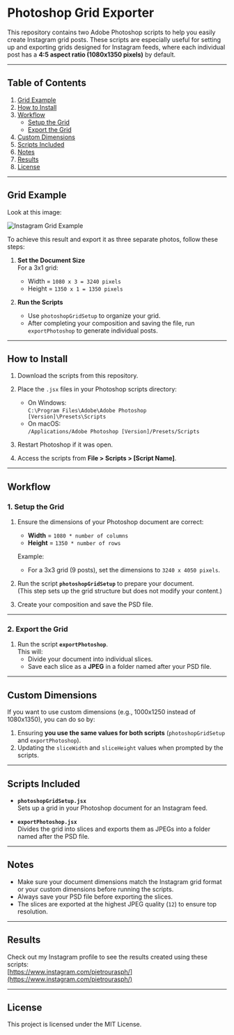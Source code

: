 # Photoshop Grid Exporter

This repository contains two Adobe Photoshop scripts to help you easily create Instagram grid posts. These scripts are especially useful for setting up and exporting grids designed for Instagram feeds, where each individual post has a **4:5 aspect ratio (1080x1350 pixels)** by default.

---

## Table of Contents
1. [Grid Example](#grid-example)
2. [How to Install](#how-to-install)
3. [Workflow](#workflow)
   - [Setup the Grid](#1-setup-the-grid)
   - [Export the Grid](#2-export-the-grid)
4. [Custom Dimensions](#custom-dimensions)
5. [Scripts Included](#scripts-included)
6. [Notes](#notes)
7. [Results](#results)
8. [License](#license)

---

## Grid Example

Look at this image:

![Instagram Grid Example](example/Florence.png)

To achieve this result and export it as three separate photos, follow these steps:

1. **Set the Document Size**  
   For a 3x1 grid:  
   - Width = `1080 x 3 = 3240 pixels`  
   - Height = `1350 x 1 = 1350 pixels`  

2. **Run the Scripts**  
   - Use `photoshopGridSetup` to organize your grid.  
   - After completing your composition and saving the file, run `exportPhotoshop` to generate individual posts.

---

## How to Install

1. Download the scripts from this repository.
2. Place the `.jsx` files in your Photoshop scripts directory:  
   - On Windows:  
     `C:\Program Files\Adobe\Adobe Photoshop [Version]\Presets\Scripts`  
   - On macOS:  
     `/Applications/Adobe Photoshop [Version]/Presets/Scripts`

3. Restart Photoshop if it was open.

4. Access the scripts from **File > Scripts > [Script Name]**.

---

## Workflow

### 1. **Setup the Grid**
1. Ensure the dimensions of your Photoshop document are correct:  
   - **Width** = `1080 * number of columns`  
   - **Height** = `1350 * number of rows`  

   Example:  
   - For a 3x3 grid (9 posts), set the dimensions to `3240 x 4050 pixels`.

2. Run the script **`photoshopGridSetup`** to prepare your document.  
   (This step sets up the grid structure but does not modify your content.)

3. Create your composition and save the PSD file.

---

### 2. **Export the Grid**
1. Run the script **`exportPhotoshop`**.  
   This will:
   - Divide your document into individual slices.
   - Save each slice as a **JPEG** in a folder named after your PSD file.

---

## Custom Dimensions

If you want to use custom dimensions (e.g., 1000x1250 instead of 1080x1350), you can do so by:  
1. Ensuring **you use the same values for both scripts** (`photoshopGridSetup` and `exportPhotoshop`).  
2. Updating the `sliceWidth` and `sliceHeight` values when prompted by the scripts.

---

## Scripts Included

- **`photoshopGridSetup.jsx`**  
  Sets up a grid in your Photoshop document for an Instagram feed.

- **`exportPhotoshop.jsx`**  
  Divides the grid into slices and exports them as JPEGs into a folder named after the PSD file.

---

## Notes

- Make sure your document dimensions match the Instagram grid format or your custom dimensions before running the scripts.
- Always save your PSD file before exporting the slices.
- The slices are exported at the highest JPEG quality (`12`) to ensure top resolution.

---

## Results

Check out my Instagram profile to see the results created using these scripts:  
[https://www.instagram.com/pietrourasph/](https://www.instagram.com/pietrourasph/)

---

## License

This project is licensed under the MIT License.
